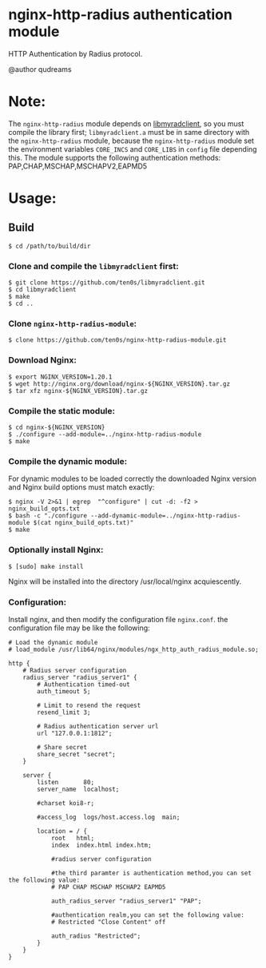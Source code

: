 # nginx-http-radius authentication module

HTTP Authentication by Radius protocol.

@author qudreams

# Note:

The `nginx-http-radius` module depends on
[libmyradclient](https://github.com/ten0s/libmyradclient),
so you must compile the library first;
`libmyradclient.a` must be in same directory with the `nginx-http-radius` module,
because the `nginx-http-radius` module
set the environment variables `CORE_INCS` and `CORE_LIBS` in `config` file depending this.
The module supports the following authentication methods: PAP,CHAP,MSCHAP,MSCHAPV2,EAPMD5

# Usage:

## Build

```
$ cd /path/to/build/dir
```

### Clone and compile the `libmyradclient` first:

```
$ git clone https://github.com/ten0s/libmyradclient.git
$ cd libmyradclient
$ make
$ cd ..
```

### Clone `nginx-http-radius-module`:

```
$ clone https://github.com/ten0s/nginx-http-radius-module.git
```

### Download Nginx:

```
$ export NGINX_VERSION=1.20.1
$ wget http://nginx.org/download/nginx-${NGINX_VERSION}.tar.gz
$ tar xfz nginx-${NGINX_VERSION}.tar.gz
```

### Compile the static module:

```
$ cd nginx-${NGINX_VERSION}
$ ./configure --add-module=../nginx-http-radius-module
$ make
```

### Compile the dynamic module:

For dynamic modules to be loaded correctly the downloaded Nginx version and
Nginx build options must match exactly:

```
$ nginx -V 2>&1 | egrep  "^configure" | cut -d: -f2 > nginx_build_opts.txt
$ bash -c "./configure --add-dynamic-module=../nginx-http-radius-module $(cat nginx_build_opts.txt)"
$ make
```

### Optionally install Nginx:

```
$ [sudo] make install
```

Nginx will be installed into the directory /usr/local/nginx acquiescently.

### Configuration:

Install nginx, and then modify the configuration file `nginx.conf`.
   the configuration file may be like the following:

```
# Load the dynamic module
# load_module /usr/lib64/nginx/modules/ngx_http_auth_radius_module.so;

http {
    # Radius server configuration
    radius_server "radius_server1" {
        # Authentication timed-out
        auth_timeout 5;

        # Limit to resend the request
        resend_limit 3;

        # Radius authentication server url
        url "127.0.0.1:1812";

        # Share secret
        share_secret "secret";
    }

    server {
        listen       80;
        server_name  localhost;

        #charset koi8-r;

        #access_log  logs/host.access.log  main;

        location = / {
            root   html;
            index  index.html index.htm;

            #radius server configuration

            #the third paramter is authentication method,you can set the following value:
            # PAP CHAP MSCHAP MSCHAP2 EAPMD5

            auth_radius_server "radius_server1" "PAP";

            #authentication realm,you can set the following value:
            # Restricted "Close Content" off

            auth_radius "Restricted";
        }
    }
}
```

